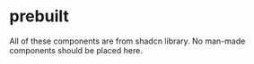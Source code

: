 # prebuilt
All of these components are from shadcn library. No man-made components should be placed here.
